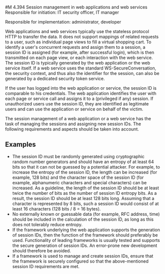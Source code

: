 #M 4.394 Session management in web applications and web services
Responsible for initiation: IT security officer, IT manager

Responsible for implementation: administrator, developer

Web applications and web services typically use the stateless protocol HTTP to transfer the data. It does not support mappings of related requests to a user, such as individual page views to fill a virtual shopping cart. To identify a user's concurrent requests and assign them to a session, a session ID is assigned (for example, after successful login), which is then transmitted on each page view, or each interaction with the web service. The session ID is typically generated by the web application or the web service itself. If a web service uses the standard WS-SecureConversation, the security context, and thus also the identifier for the session, can also be generated by a dedicated security token service.

If the user has logged into the web application or service, the session ID is comparable to his credentials. The web application identifies the user with each page or service call and assigns it to a (privileged if any) session. If unauthorized users use the session ID, they are identified as legitimate users and can use the application or service on behalf of the victim.

The session management of a web application or a web service has the task of managing the sessions and assigning new session IDs. The following requirements and aspects should be taken into account.



## Examples 
* The session ID must be randomly generated using cryptographic random number generators and should have an entropy of at least 64 bits so that it can not be guessed by a potential attacker. For example, to increase the entropy of the session ID, the length can be increased (for example, 128 bits) and the character space of the session ID (for example, alphanumeric characters and special characters) can be increased. As a guideline, the length of the session ID should be at least twice the number of bits as the number of session ID entropy bits. As a result, the session ID should be at least 128 bits long. Assuming that a character is represented by 8 bits, such a session ID would consist of at least 16 characters (128 bits / 8 = 16 bytes).
* No externally known or guessable data (for example, RFC address, time) should be included in the calculation of the session ID, as long as this does not tolerably reduce entropy.
* If the framework underlying the web application supports the generation of session IDs, then the function of the framework should preferably be used. Functionality of leading frameworks is usually tested and supports the secure generation of session IDs. An error-prone new development should therefore be avoided.
* If a framework is used to manage and create session IDs, ensure that the framework is securely configured so that the above-mentioned session ID requirements are met.




